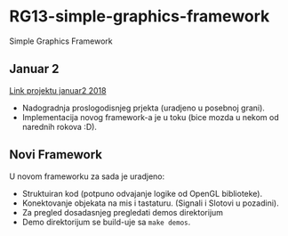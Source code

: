 # RG13-simple-graphics-framework
Simple Graphics Framework

## Januar 2
[Link projektu januar2 2018](https://github.com/MATF-RG18/RG13-simple-graphics-framework/tree/januar2/januar2)
- Nadogradnja proslogodisnjeg prjekta (uradjeno u posebnoj grani).
- Implementacija novog framework-a je u toku (bice mozda u nekom od narednih rokova :D).

## Novi Framework
U novom frameworku za sada je uradjeno:
- Struktuiran kod (potpuno odvajanje logike od OpenGL biblioteke).
- Konektovanje objekata na mis i tastaturu. (Signali i Slotovi u pozadini).
- Za pregled dosadasnjeg pregledati demos direktorijum
- Demo direktorijum se build-uje sa `make demos`.
